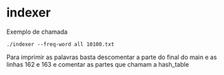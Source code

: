 # indexer

Exemplo de chamada 
```
./indexer --freq-word all 10100.txt
```

Para imprimir as palavras basta descomentar a parte do final do main e as linhas 162 e 163 e comentar as partes que chamam a hash_table

